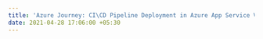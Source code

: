 ```yaml
---
title: 'Azure Journey: CI\CD Pipeline Deployment in Azure App Service Via Github Actions'
date: 2021-04-28 17:06:00 +05:30
---
```


